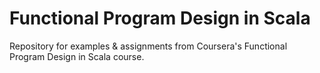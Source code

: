 # Functional Program Design in Scala
Repository for examples & assignments from Coursera's Functional Program Design in Scala course.
